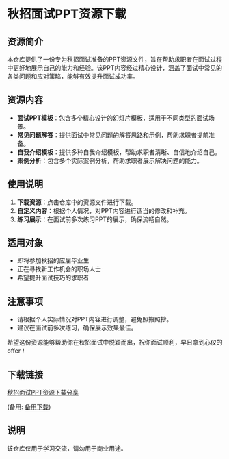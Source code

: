 # 秋招面试PPT资源下载

## 资源简介

本仓库提供了一份专为秋招面试准备的PPT资源文件，旨在帮助求职者在面试过程中更好地展示自己的能力和经验。该PPT内容经过精心设计，涵盖了面试中常见的各类问题和应对策略，能够有效提升面试成功率。

## 资源内容

- **面试PPT模板**：包含多个精心设计的幻灯片模板，适用于不同类型的面试场景。
- **常见问题解答**：提供面试中常见问题的解答思路和示例，帮助求职者提前准备。
- **自我介绍模板**：提供多种自我介绍模板，帮助求职者清晰、自信地介绍自己。
- **案例分析**：包含多个实际案例分析，帮助求职者展示解决问题的能力。

## 使用说明

1. **下载资源**：点击仓库中的资源文件进行下载。
2. **自定义内容**：根据个人情况，对PPT内容进行适当的修改和补充。
3. **练习展示**：在面试前多次练习PPT的展示，确保流畅自然。

## 适用对象

- 即将参加秋招的应届毕业生
- 正在寻找新工作机会的职场人士
- 希望提升面试技巧的求职者

## 注意事项

- 请根据个人实际情况对PPT内容进行调整，避免照搬照抄。
- 建议在面试前多次练习，确保展示效果最佳。

希望这份资源能够帮助你在秋招面试中脱颖而出，祝你面试顺利，早日拿到心仪的offer！

## 下载链接
[秋招面试PPT资源下载分享](https://pan.quark.cn/s/8018a83f3389) 

(备用: [备用下载](https://pan.baidu.com/s/1CkTHEEfTThRToNoTEnKYYg?pwd=1234))

## 说明

该仓库仅用于学习交流，请勿用于商业用途。
